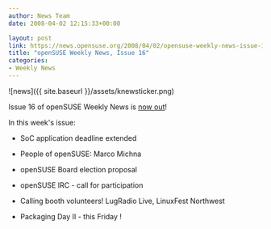 ```yaml
---
author: News Team
date: 2008-04-02 12:15:33+00:00

layout: post
link: https://news.opensuse.org/2008/04/02/opensuse-weekly-news-issue-16/
title: "openSUSE Weekly News, Issue 16"
categories:
- Weekly News
---
```



![news]({{ site.baseurl }}/assets/knewsticker.png)

Issue 16 of openSUSE Weekly News is [now out](http://en.opensuse.org/OpenSUSE_Weekly_News/16)!

In this week's issue:




  * SoC application deadline extended


  * People of openSUSE: Marco Michna


  * openSUSE Board election proposal


  * openSUSE IRC - call for participation


  * Calling booth volunteers! LugRadio Live, LinuxFest Northwest


  * Packaging Day II - this Friday !


		
